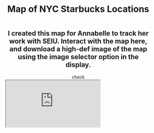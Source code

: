 <style>
  body {
    margin: 0;
    padding: 0;
  }

  .container {
    display: flex;
    flex-direction: column;
    align-items: center;
    padding: 0 20px;
    width: 100%;
    box-sizing: border-box; /* Ensures padding doesn't add to total width */
  }
  
  /* Media queries for various iPhone screen sizes */
  
  /* iPhone SE (1st generation) */
  @media (max-width: 320px) {
    .map-container {
      width: 320px;
    }
  }
  
  /* iPhone SE (2nd generation), iPhone 6/6s/7/8 */
  @media (min-width: 321px) and (max-width: 375px) {
    .map-container {
      width: 375px;
    }
  }
  
  /* iPhone 6 Plus/6s Plus/7 Plus/8 Plus, iPhone X/XS/11 Pro/12 Pro */
  @media (min-width: 376px) and (max-width: 414px) {
    .map-container {
      width: 414px;
    }
  }
  
  /* iPhone XR/11/12, iPhone XS Max/11 Pro Max/12 Pro Max */
  @media (min-width: 415px) {
    .map-container {
      width: 100%;
      max-width: 828px;
    }
  }
  
  .map-container {
    /* Additional styles for the map container */
    display: flex
    flex-direction: column
    align-items: center
    height: 100vh; /* Example height, you can adjust as needed */
  }
</style>

<div class="container">
  <h1 align="center">Map of NYC Starbucks Locations</h1>
  <h2 align="center">I created this map for Annabelle to track her work with SEIU. Interact with the map here, and download a high-def image of the map using the image selector option in the display.</h2>
  check
  
  <div class="map-container">
    <iframe src="https://arcgis.com/apps/instant/basic/index.html?appid=0601617b03794f3289d97be15fad9d89&locale=en-us" allowfullscreen>iFrames are not supported on this page.</iframe>
  </div>
</div>
